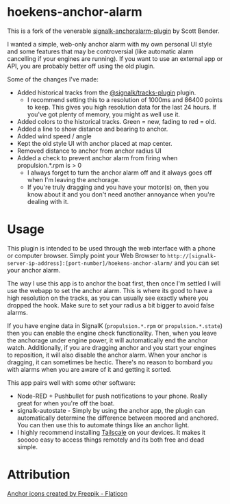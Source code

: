 # hoekens-anchor-alarm

This is a fork of the venerable [signalk-anchoralarm-plugin](https://github.com/sbender9/signalk-anchoralarm-plugin) by Scott Bender.

I wanted a simple, web-only anchor alarm with my own personal UI style and some features that may be controversial (like automatic alarm cancelling if your engines are running).  If you want to use an external app or API, you are probably better off using the old plugin.

Some of the changes I've made:

* Added historical tracks from the [@signalk/tracks-plugin](https://github.com/SignalK/tracks) plugin.
  * I recommend setting this to a resolution of 1000ms and 86400 points to keep.  This gives you high resolution data for the last 24 hours.  If you've got plenty of memory, you might as well use it.
* Added colors to the historical tracks.  Green = new, fading to red = old.
* Added a line to show distance and bearing to anchor.
* Added wind speed / angle
* Kept the old style UI with anchor placed at map center.
* Removed distance to anchor from anchor radius UI
* Added a check to prevent anchor alarm from firing when propulsion.*.rpm is > 0
  * I always forget to turn the anchor alarm off and it always goes off when I'm leaving the anchorage.
  * If you're truly dragging and you have your motor(s) on, then you know about it and you don't need another annoyance when you're dealing with it.

# Usage

This plugin is intended to be used through the web interface with a phone or computer browser.  Simply point your Web Browser to `http://[signalk-server-ip-address]:[port-number]/hoekens-anchor-alarm/` and you can set your anchor alarm.

The way I use this app is to anchor the boat first, then once I'm settled I will use the webapp to set the anchor alarm.  This is where its good to have a high resolution on the tracks, as you can usually see exactly where you dropped the hook.  Make sure to set your radius a bit bigger to avoid false alarms.

If you have engine data in SignalK (`propulsion.*.rpm` or `propulsion.*.state`) then you can enable the engine check functionality. Then, when you leave the anchorage under engine power, it will automatically end the anchor watch.  Additionally, if you are dragging anchor and you start your engines to reposition, it will also disable the anchor alarm.  When your anchor is dragging, it can sometimes be hectic. There's no reason to bombard you with alarms when you are aware of it and getting it sorted.

This app pairs well with some other software:

* Node-RED + Pushbullet for push notifications to your phone.  Really great for when you're off the boat.
* signalk-autostate - Simply by using the anchor app, the plugin can automatically determine the difference between moored and anchored.  You can then use this to automate things like an anchor light.
* I highly recommend installing [Tailscale](https://tailscale.com/) on your devices.  It makes it sooooo easy to access things remotely and its both free and dead simple.

# Attribution

<a href="https://www.flaticon.com/free-icons/anchor" title="anchor icons">Anchor icons created by Freepik - Flaticon</a>
